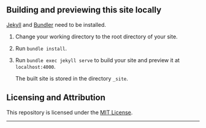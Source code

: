 ## Building and previewing this site locally

[Jekyll] and [Bundler] need to be installed.

1.  Change your working directory to the root directory of your site.

2.  Run `bundle install`.

3.  Run `bundle exec jekyll serve` to build your site and preview it at `localhost:4000`.

    The built site is stored in the directory `_site`.

## Licensing and Attribution

This repository is licensed under the [MIT License].

----

[Jekyll]: https://jekyllrb.com
[Bundler]: https://bundler.io
[MIT License]: https://en.wikipedia.org/wiki/MIT_License
